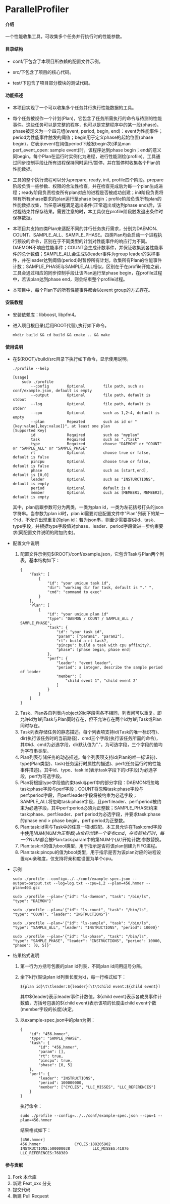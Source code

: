 # ParallelProfiler

#### 介绍
一个性能收集工具，可收集多个任务并行执行时的性能参数。

#### 目录结构
+ conf/下包含了本项目所依赖的配置文件示例。

+ src/下包含了项目的核心代码。

+ test/下包含了项目部分模块的测试代码。

#### 功能描述
+ 本项目实现了一个可以收集多个任务并行执行性能数据的工具。

+ 每个任务被视作一个计划(Plan)，它包含了任务所需执行的命令与待测的性能事件。这些任务可以是完整的程序，也可以是完整程序中的某一段(phase)。phase被定义为一个四元组(event, period, begin, end)：event为性能事件；period为性能事件触发的阈值；begin用于定义phase的起始位置(phase begin)，它表示event在阈值period下触发begin次(详见man perf_event_open: sample event)时，该程序达到phase begin；end的意义同begin。每个Plan在运行时实例化为进程，进行性能测绘(profile)。工具通过同步控制手段让所有进程保持同时运行/暂停，并在暂停时收集各个Plan的性能数据。

+ 工具的整个执行流程可以分为prepare, ready, init, profile四个阶段。prepare阶段负责一些参数、权限的合法性检查，并在检查完成后为每一个plan生成进程；ready阶段负责检查所有plan对应的进程是否被成功创建；init阶段负责将带有所有phase要求的plan运行至phase begin；profile阶段负责所有plan的性能数据收集，当任意进程满足退出条件(正常退出或达到phase end)后，该过程结束并保存结果。需要注意的时，本工具仅在profile阶段触发退出条件时保存数据。

+ 本项目共支持四类Plan来适配不同的并行任务执行需求，分别为DAEMON、COUNT、SAMPLE_ALL、SAMPLE_PHASE。四类Plan均会启动一个进程执行预设的命令，区别在于不同类型的计划对性能事件的响应行为不同。DAEMON不响应性能事件；COUNT会生成计数事件，并保证收集到各性能事件的总计数值；SAMPLE_ALL会生成以leader事件为group leader的采样事件，并在leader达到阈值(period)时暂停所有计划，收集所有Plan的性能事件计数；SAMPLE_PHASE与SAMPLE_ALL相似，区别在于在profile开始之前，工具会通过相应的同步控制手段让该Plan运行至phase begin，在profile过程中，若该plan达到phase end，则会结束整个profile过程。

+ 本项目中，每个Plan下的所有性能事件都会以event group的方式存在。

#### 安装教程

+ 安装依赖库：libboost, libpfm4。

+ 进入项目根目录(后用ROOT代替),执行如下命令。
    ```
    mkdir build && cd build && cmake .. && make
    ```

#### 使用说明

+ 在${ROOT}/build/src目录下执行如下命令，显示使用说明。
	```
	./profile --help

	[Usage]                                                                                                         
		sudo ./profile                                                                                              
			--config        Optional        file path, such as conf/example.json, default is empty                  
			--output        Optional        file path, default is stdout                                            
			--log           Optional        file path, default is stderr                                            
			--cpu           Optional        such as 1,2~4, default is empty                                         
			--plan          Repeated        such as id or "{key:value[,key:value]}", at least one plan            
	[Supported Key]                                                                                                 
			id              Required        such as "myplan"                                                      
			task            Required        such as "./task"                                                      
			type            Required        choose "DAEMON" or "COUNT" or "SAMPLE_ALL" or "SAMPLE_PHASE"    
			rt              Optional        choose true or false, default is false                                  
			pincpu          Optional        choose true or false, default is false                                  
			phase           Optional        such as [start,end], default is [0,0]                                   
			leader          Optional        such as "INSTURCTIONS", default is empty                              
			period          Optional        default is 0                                                            
			member          Optional        such as [MEMBER1, MEMBER2], default is empty
	```
	其中，plan后跟参数可分为两类，一类为plan id，一类为左花括号打头的json字符串。当参数为plan id时，plan id需要对应配置文件中"Plan"列表下的某一个id，不允许出现重复的plan id；若为json串，则至少需要提供id、task、type字段，并根据type字段值对phase、leader、period字段做进一步约束要求(同配置文件说明的附加约束)。

+ 配置文件说明
	1. 配置文件示例见${ROOT}/conf/example.json，它包含Task与Plan两个列表，基本结构如下：
		```
		{
			"Task": [
				{
					"id": "your unique task id",
					"dir": "working dir for task, default is "." ",
					"cmd": "command to exec"
				}
			],
			"Plan": [
				{
					"id": "your unique plan id"
					"type": "DAEMON / COUNT / SAMPLE_ALL / SAMPLE_PHASE",
					"task": {
						"id": "your task id",
						"param": ["param1", "param2"],
						"rt": build a rt task?,
						"pincpu": build a task with cpu affinity?,
						"phase": [phase begin, phase end]
					},
					"perf": {
						"leader": "event leader",
						"period": a integer, describe the sample period of leader
						"member": [
							"child event 1", "child event 2"
						]
					}
				}
			]
		}
		```
	2. Task、Plan各自列表内object的id字段需各不相同，列表间可以重复。即允许id为1的Task与Plan同时存在，但不允许存在两个id为1的Task或Plan同时存在。
	3. Task列表存储任务的静态描述。每个列表项支持id(Task的唯一标识符)、dir(执行该任务时的当前路径)、cmd三个字段(执行该任务所需的命令)，其中id、cmd为必选字段，dir默认值为"."，为可选字段，三个字段的值均为字符串类型。
	4. Plan列表存储任务的动态描述。每个列表项支持id(Plan的唯一标识符)、type(Plan类型)、task(任务运行时属性的描述)、perf(任务运行时的性能事件描述)。其中id、type、task:id(表示task字段下的id字段)为必选字段，perf为可选字段。
	5. Plan将根据type字段值约束task与perf中的部分字段：DAEMON将忽略task:phase字段与perf字段；COUNT将忽略task:phase字段与perf:period字段，且perf:leader字段将被约束为必选字段；SAMPLE_ALL将忽略task:phase字段，且perf:leader、perf:period被约束为必选字段，其中perf:period必须为正整数；SAMPLE_PHASE约束task:phase、perf:leader、perf:period为必选字段，并要求task:phase的phase end > phase begin，perf:period为正整数。
	6. Plan:task:id需与Task中的任意一项id匹配。本工具允许在Task:cmd字段中使用$NUM(NUM为正整数)占位符创建一个变参cmd，在实际执行时，每一个$NUM都会被Plan:task:param中的第NUM个(从1开始计数)参数替换。
	7. Plan:task:rt的值为bool类型，用于指示是否将该plan创建为FIFO进程。
	8. Plan:task:pincpu的值为bool类型，用于指示是否为该plan对应的进程设置cpu亲和度，仅支持将亲和度设置为单个cpu。

+ 示例
	```
	sudo ./profile --config=../../conf/example-spec.json --output=output.txt --log=log.txt --cpu=1,2 --plan=456.hmmer --plan=403.gcc
	
	sudo ./profile --plan='{"id": "ls-daemon", "task": "/bin/ls", "type": "DAEMON"}'

	sudo ./profile --plan='{"id": "ls-count", "task": "/bin/ls", "type": "COUNT", "leader": "INSTRUCTIONS"}'

	sudo ./profile --plan='{"id": "ls-sample", "task": "/bin/ls", "type": "SAMPLE_ALL", "leader": "INSTRUCTIONS", "period": 10000}'
	
	sudo ./profile --plan='{"id": "ls-phase", "task": "/bin/ls", "type": "SAMPLE_PHASE", "leader": "INSTRUCTIONS", "period": 10000, "phase": [0, 5]}'
	```

+ 结果格式说明
	1. 第一行为方括号包裹的plan id列表，不同plan id间用逗号分隔。

	2. 余下k行(假设plan id列表长度为k)，每一行格式如下：
		```
		${plan id}\t\tleader:${leader}[\t\tchild event:${child event}]
		```
		其中\$\{leader\}表示leader事件计数值，\$\{child event\}表示各成员事件计数值，方括号包裹的\$\{child event\}表示该项的长度由child event个数(member字段的长度)决定。

	3. 以example-spec.json中的plan为例：
		```
		{
            "id": "456.hmmer",
            "type": "SAMPLE_PHASE",
            "task": {
                "id": "456.hmmer",
                "param": [],
                "rt": true,
                "pincpu": true,
                "phase": [0, 5]
            },
            "perf": {
                "leader": "INSTRUCTIONS",
                "period": 100000000,
                "member": ["CYCLES", "LLC_MISSES", "LLC_REFERENCES"]
            }
        }
		```

		执行命令：
		```
		sudo ./profile --config=../../conf/example-spec.json --cpu=1 --plan=456.hmmer
		```

		结果格式如下：
		```
		[456.hmmer]
		456.hmmer               CYCLES:188205902                INSTRUCTIONS:500000038          LLC_MISSES:41876                LLC_REFERENCES:768389
		```

#### 参与贡献

1. Fork 本仓库
2. 新建 Feat_xxx 分支
3. 提交代码
4. 新建 Pull Request
